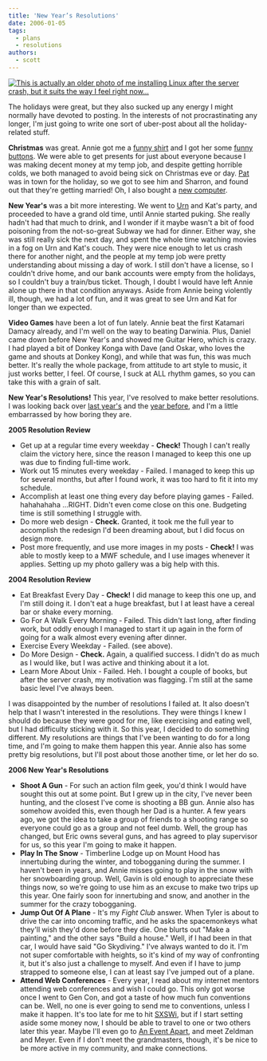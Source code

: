 ```yaml
---
title: 'New Year’s Resolutions'
date: 2006-01-05
tags:
  - plans
  - resolutions
authors:
  - scott
---
```


[![This is actually an older photo of me installing Linux after the server crash, but it suits the way I feel right now...](/images/blog-photos/IMG_0324.JPG)](/images/blog-photos/IMG_0324.JPG)

The holidays were great, but they also sucked up any energy I might normally have devoted to posting. In the interests of not procrastinating any longer, I'm just going to write one sort of uber-post about all the holiday-related stuff.

**Christmas** was great. Annie got me a [funny shirt](/images/blog-photos/ashardasican.jpg) and I got her some [funny buttons](/images/blog-photos/crafty.jpg). We were able to get presents for just about everyone because I was making decent money at my temp job, and despite getting horrible colds, we both managed to avoid being sick on Christmas eve or day. [Pat](http://journal.toddsville.com/) was in town for the holiday, so we got to see him and Sharron, and found out that they're getting married! Oh, I also bought a [new computer](/images/blog-photos/powerbook15front.jpg).

**New Year's** was a bit more interesting. We went to [Urn](http://www.alt3t.net/blog/) and Kat's party, and proceeded to have a grand old time, until Annie started puking. She really hadn't had that much to drink, and I wonder if it maybe wasn't a bit of food poisoning from the not-so-great Subway we had for dinner. Either way, she was still really sick the next day, and spent the whole time watching movies in a fog on Urn and Kat's couch. They were nice enough to let us crash there for another night, and the people at my temp job were pretty understanding about missing a day of work. I still don't have a license, so I couldn't drive home, and our bank accounts were empty from the holidays, so I couldn't buy a train/bus ticket. Though, I doubt I would have left Annie alone up there in that condition anyways. Aside from Annie being violently ill, though, we had a lot of fun, and it was great to see Urn and Kat for longer than we expected.

**Video Games** have been a lot of fun lately. Annie beat the first Katamari Damacy already, and I'm well on the way to beating Darwinia. Plus, Daniel came down before New Year's and showed me Guitar Hero, which is crazy. I had played a bit of Donkey Konga with Dave (and Oskar, who loves the game and shouts at Donkey Kong), and while that was fun, this was much better. It's really the whole package, from attitude to art style to music, it just works better, I feel. Of course, I suck at ALL rhythm games, so you can take this with a grain of salt.

**New Year's Resolutions!** This year, I've resolved to make better resolutions. I was looking back over [last year's](/blog/2005/new-years/) and the [year before](/blog/2004/new-years-resolutions/), and I'm a little embarrassed by how boring they are.

**2005 Resolution Review**

- Get up at a regular time every weekday - **Check!** Though I can't really claim the victory here, since the reason I managed to keep this one up was due to finding full-time work.
- Work out 15 minutes every weekday - Failed. I managed to keep this up for several months, but after I found work, it was too hard to fit it into my schedule.
- Accomplish at least one thing every day before playing games - Failed. hahahahaha ...RIGHT. Didn't even come close on this one. Budgeting time is still something I struggle with.
- Do more web design - **Check.** Granted, it took me the full year to accomplish the redesign I'd been dreaming about, but I did focus on design more.
- Post more frequently, and use more images in my posts - **Check!** I was able to mostly keep to a MWF schedule, and I use images whenever it applies. Setting up my photo gallery was a big help with this.

**2004 Resolution Review**

- Eat Breakfast Every Day - **Check!** I did manage to keep this one up, and I'm still doing it. I don't eat a huge breakfast, but I at least have a cereal bar or shake every morning.
- Go For A Walk Every Morning - Failed. This didn't last long, after finding work, but oddly enough I managed to start it up again in the form of going for a walk almost every evening after dinner.
- Exercise Every Weekday - Failed. (see above).
- Do More Design - **Check.** Again, a qualified success. I didn't do as much as I would like, but I was active and thinking about it a lot.
- Learn More About Unix - Failed. Heh. I bought a couple of books, but after the server crash, my motivation was flagging. I'm still at the same basic level I've always been.

I was disappointed by the number of resolutions I failed at. It also doesn't help that I wasn't interested in the resolutions. They were things I knew I should do because they were good for me, like exercising and eating well, but I had difficulty sticking with it. So this year, I decided to do something different. My resolutions are things that I've been wanting to do for a long time, and I'm going to make them happen this year. Annie also has some pretty big resolutions, but I'll post about those another time, or let her do so.

**2006 New Year's Resolutions**

- **Shoot A Gun** - For such an action film geek, you'd think I would have sought this out at some point. But I grew up in the city, I've never been hunting, and the closest I've come is shooting a BB gun. Annie also has somehow avoided this, even though her Dad is a hunter. A few years ago, we got the idea to take a group of friends to a shooting range so everyone could go as a group and not feel dumb. Well, the group has changed, but Eric owns several guns, and has agreed to play supervisor for us, so this year I'm going to make it happen.
- **Play In The Snow** - Timberline Lodge up on Mount Hood has innertubing during the winter, and tobogganing during the summer. I haven't been in years, and Annie misses going to play in the snow with her snowboarding group. Well, Gavin is old enough to appreciate these things now, so we're going to use him as an excuse to make two trips up this year. One fairly soon for innertubing and snow, and another in the summer for the crazy tobogganing.
- **Jump Out Of A Plane** - It's my _Fight Club_ answer. When Tyler is about to drive the car into oncoming traffic, and he asks the spacemonkeys what they'll wish they'd done before they die. One blurts out "Make a painting," and the other says "Build a house." Well, if I had been in that car, I would have said "Go Skydiving." I've always wanted to do it. I'm not super comfortable with heights, so it's kind of my way of confronting it, but it's also just a challenge to myself. And even if I have to jump strapped to someone else, I can at least say I've jumped out of a plane.
- **Attend Web Conferences** - Every year, I read about my internet mentors attending web conferences and wish I could go. This only got worse once I went to Gen Con, and got a taste of how much fun conventions can be. Well, no one is ever going to send me to conventions, unless I make it happen. It's too late for me to hit [SXSWi](http://2006.sxsw.com/interactive/), but if I start setting aside some money now, I should be able to travel to one or two others later this year. Maybe I'll even go to [An Event Apart](http://www.aneventapart.com/), and meet Zeldman and Meyer. Even if I don't meet the grandmasters, though, it's be nice to be more active in my community, and make connections.
